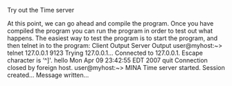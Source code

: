 Try out the Time server

At this point, we can go ahead and compile the program. Once you have compiled the program you can run the program in order to test out what happens. The easiest way to test the program is to start the program, and then telnet in to the program:
Client Output 	Server Output
user@myhost:~> telnet 127.0.0.1 9123
Trying 127.0.0.1…
Connected to 127.0.0.1.
Escape character is ‘^]'.
hello
Mon Apr 09 23:42:55 EDT 2007
quit
Connection closed by foreign host.
user@myhost:~> 	MINA Time server started.
Session created…
Message written…

